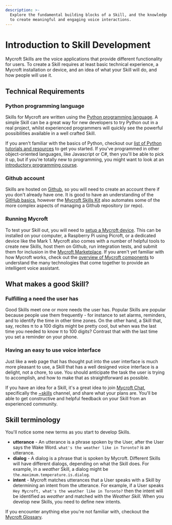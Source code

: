 ```yaml
---
description: >-
  Explore the fundamental building blocks of a Skill, and the knowledge required
  to create meaningful and engaging voice interactions.
---
```


# Introduction to Skill Development

Mycroft Skills are the voice applications that provide different functionality for users. To create a Skill requires at least basic technical experience, a Mycroft installation or device, and an idea of what your Skill will do, and how people will use it.

## Technical Requirements

### Python programming language

Skills for Mycroft are written using the [Python programming language](https://www.python.org/). A simple Skill can be a great way for new developers to try Python out in a real project, whilst experienced programmers will quickly see the powerful possibilities available in a well crafted Skill.

If you aren't familiar with the basics of Python, checkout our [list of Python tutorials and resources](https://github.com/MycroftAI/documentation/tree/156204fdccf839a4d5c57bf46f38c17ac1fee4eb/docs/skill-development/python-resources.md) to get you started. If you've programmed in other object-oriented languages, like Javascript or C\#, then you'll be able to pick it up, but if you're totally new to programming, you might want to look at an [introductory programming course](https://www.edx.org/course/introduction-computer-science-mitx-6-00-1x-11).

### Github account

Skills are hosted on [Github](https://github.com), so you will need to create an account there if you don't already have one. It is good to have an understanding of the [GitHub basics](https://guides.github.com/activities/hello-world/), however the [Mycroft Skills Kit](next-steps/mycroft-skills-kit.md) also automates some of the more complex aspects of managing a Github repository \(or repo\).

### Running Mycroft

To test your Skill out, you will need to [setup a Mycroft device](../using-mycroft-ai/get-mycroft/). This can be installed on your computer, a Raspberry Pi using Picroft, or a dedicated device like the Mark 1. Mycroft also comes with a number of helpful tools to create new Skills, host them on Github, run integration tests, and submit them for inclusion in the [Mycroft Marketplace](https://market.mycroft.ai). If you aren't yet familiar with how Mycroft works, check out the [overview of Mycroft components](http://mycroft.ai/documentation/mycroft-software-hardware/) to understand the many technologies that come together to provide an intelligent voice assistant.

## What makes a good Skill?

### Fulfilling a need the user has

Good Skills meet one or more needs the user has. Popular Skills are popular because people use them frequently - for instance to set alarms, reminders, and to identify the time in other time zones. On the other hand, a Skill that, say, recites π to a 100 digits might be pretty cool, but when was the last time you needed to know π to 100 digits? Contrast that with the last time you set a reminder on your phone.

### Having an easy to use voice interface

Just like a web page that has thought put into the user interface is much more pleasant to use, a Skill that has a well designed voice interface is a delight, not a chore, to use. You should anticipate the task the user is trying to accomplish, and how to make that as straightforward as possible.

If you have an idea for a Skill, it's a great idea to join [Mycroft Chat](https://chat.mycroft.ai), specifically the [~skills](https://chat.mycroft.ai/community/channels/skills) channel, and share what your plans are. You'll be able to get constructive and helpful feedback on your Skill from an experienced community.

## Skill terminology

You'll notice some new terms as you start to develop Skills.

* **utterance** - An utterance is a phrase spoken by the User, after the User says the Wake Word. `what's the weather like in Toronto?` is an utterance.
* **dialog** - A dialog is a phrase that is spoken by Mycroft. Different Skills will have different dialogs, depending on what the Skill does. For example, in a _weather_ Skill, a dialog might be `the.maximum.temperature.is.dialog`.
* **intent** - Mycroft matches utterances that a User speaks with a Skill by determining an intent from the utterance. For example, if a User speaks `Hey Mycroft, what's the weather like in Toronto?` then the intent will be identified as _weather_ and matched with the _Weather Skill_. When you develop new Skills, you need to define new intents.

If you encounter anything else you're not familiar with, checkout the [Mycroft Glossary](../about-mycroft-ai/glossary.md).

